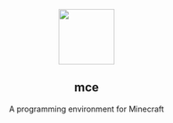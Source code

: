 <div align="center">

<image src="https://github.com/mcenv/.github/blob/main/profile/mce.png?raw=true" width="100px" />

## mce

A programming environment for Minecraft

</div>
